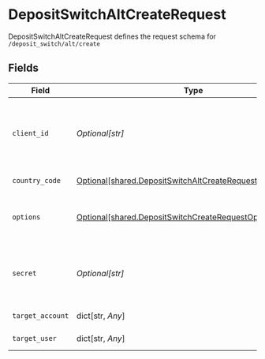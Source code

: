 # DepositSwitchAltCreateRequest

DepositSwitchAltCreateRequest defines the request schema for `/deposit_switch/alt/create`


## Fields

| Field                                                                                                                                            | Type                                                                                                                                             | Required                                                                                                                                         | Description                                                                                                                                      |
| ------------------------------------------------------------------------------------------------------------------------------------------------ | ------------------------------------------------------------------------------------------------------------------------------------------------ | ------------------------------------------------------------------------------------------------------------------------------------------------ | ------------------------------------------------------------------------------------------------------------------------------------------------ |
| `client_id`                                                                                                                                      | *Optional[str]*                                                                                                                                  | :heavy_minus_sign:                                                                                                                               | Your Plaid API `client_id`. The `client_id` is required and may be provided either in the `PLAID-CLIENT-ID` header or as part of a request body. |
| `country_code`                                                                                                                                   | [Optional[shared.DepositSwitchAltCreateRequestCountryCode]](undefined/models/shared/depositswitchaltcreaterequestcountrycode.md)                 | :heavy_minus_sign:                                                                                                                               | ISO-3166-1 alpha-2 country code standard.                                                                                                        |
| `options`                                                                                                                                        | [Optional[shared.DepositSwitchCreateRequestOptions]](undefined/models/shared/depositswitchcreaterequestoptions.md)                               | :heavy_minus_sign:                                                                                                                               | Options to configure the `/deposit_switch/create` request. If provided, cannot be `null`.                                                        |
| `secret`                                                                                                                                         | *Optional[str]*                                                                                                                                  | :heavy_minus_sign:                                                                                                                               | Your Plaid API `secret`. The `secret` is required and may be provided either in the `PLAID-SECRET` header or as part of a request body.          |
| `target_account`                                                                                                                                 | dict[str, *Any*]                                                                                                                                 | :heavy_check_mark:                                                                                                                               | The deposit switch destination account                                                                                                           |
| `target_user`                                                                                                                                    | dict[str, *Any*]                                                                                                                                 | :heavy_check_mark:                                                                                                                               | The deposit switch target user                                                                                                                   |